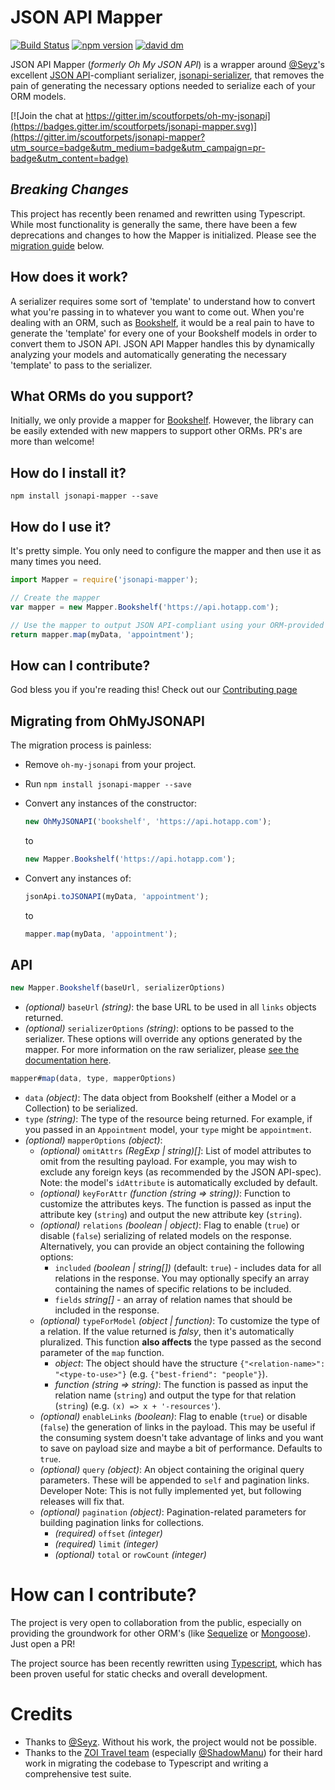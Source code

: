 # JSON API Mapper
[![Build Status](https://travis-ci.org/scoutforpets/jsonapi-mapper.svg?branch=master)](https://travis-ci.org/scoutforpets/jsonapi-mapper)
[![npm version](https://badge.fury.io/js/jsonapi-mapper.svg)](https://badge.fury.io/js/jsonapi-mapper)
[![david dm](https://david-dm.org/scoutforpets/jsonapi-mapper.svg)](https://david-dm.org/scoutforpets/jsonapi-mapper)

JSON API Mapper (_formerly Oh My JSON API_) is a wrapper around [@Seyz](https://github.com/SeyZ/)'s excellent [JSON API](http://jsonapi.org/)-compliant serializer, [jsonapi-serializer](https://github.com/SeyZ/jsonapi-serializer), that removes the pain of generating the necessary options needed to serialize each of your ORM models.

[![Join the chat at https://gitter.im/scoutforpets/oh-my-jsonapi](https://badges.gitter.im/scoutforpets/jsonapi-mapper.svg)](https://gitter.im/scoutforpets/jsonapi-mapper?utm_source=badge&utm_medium=badge&utm_campaign=pr-badge&utm_content=badge)

## _Breaking Changes_
This project has recently been renamed and rewritten using Typescript. While most functionality is generally the same, there have been a few deprecations and changes to how the Mapper is initialized. Please see the [migration guide](#migrating-from-ohmyjsonapi) below.

## How does it work?
A serializer requires some sort of 'template' to understand how to convert what you're passing in to whatever you want to come out. When you're dealing with an ORM, such as [Bookshelf](https://github.com/tgriesser/bookshelf), it would be a real pain to have to generate the 'template' for every one of your Bookshelf models in order to convert them to JSON API. JSON API Mapper handles this by dynamically analyzing your models and automatically generating the necessary 'template' to pass to the serializer.

## What ORMs do you support?
Initially, we only provide a mapper for [Bookshelf](https://github.com/tgriesser/bookshelf). However, the library can be easily extended with new mappers to support other ORMs. PR's are more than welcome!

## How do I install it?
`npm install jsonapi-mapper --save`

## How do I use it?
It's pretty simple. You only need to configure the mapper and then use it as many times you need.

```javascript
import Mapper = require('jsonapi-mapper');

// Create the mapper
var mapper = new Mapper.Bookshelf('https://api.hotapp.com');

// Use the mapper to output JSON API-compliant using your ORM-provided data
return mapper.map(myData, 'appointment');
```

## How can I contribute?
God bless you if you're reading this! Check out our [Contributing page](https://github.com/scoutforpets/jsonapi-mapper/blob/master/CONTRIBUTING.md)

## Migrating from OhMyJSONAPI
The migration process is painless:
- Remove `oh-my-jsonapi` from your project.
- Run `npm install jsonapi-mapper --save`
- Convert any instances of the constructor:

  ```javascript
  new OhMyJSONAPI('bookshelf', 'https://api.hotapp.com');
  ```

  to

  ```javascript
  new Mapper.Bookshelf('https://api.hotapp.com');
  ```
- Convert any instances of:

  ```javascript
  jsonApi.toJSONAPI(myData, 'appointment');
  ```

  to

  ```javascript
  mapper.map(myData, 'appointment');
  ```

## API
```javascript
new Mapper.Bookshelf(baseUrl, serializerOptions)
```
- _(optional)_ `baseUrl` _(string)_: the base URL to be used in all `links` objects returned.
- _(optional)_ `serializerOptions` _(string)_: options to be passed to the serializer. These options will override any options generated by the mapper. For more information on the raw serializer, please [see the documentation here](https://github.com/SeyZ/jsonapi-serializer#documentation).

```javascript
mapper#map(data, type, mapperOptions)
```
- `data` _(object)_: The data object from Bookshelf (either a Model or a Collection) to be serialized.
- `type` _(string)_: The type of the resource being returned. For example, if you passed in an `Appointment` model, your `type` might be `appointment`.
- _(optional)_ `mapperOptions` _(object)_:
  - _(optional)_ `omitAttrs` _(RegExp | string)[]_: List of model attributes to omit from the resulting payload. For example, you may wish to exclude any foreign keys (as recommended by the JSON API-spec). Note: the model's `idAttribute` is automatically excluded by default.
  - _(optional)_ `keyForAttr` _(function (string => string))_: Function to customize the attributes keys. The function is passed as input the attribute key (`string`) and output the new attribute key (`string`).
  - _(optional)_ `relations` _(boolean | object)_: Flag to enable (`true`) or disable (`false`) serializing of related models on the response. Alternatively, you can provide an object containing the following options:
    - `included` _(boolean | string[])_ (default: `true`) - includes data for all relations in the response. You may optionally specify an array containing the names of specific relations to be included.
    - `fields` _string[]_ - an array of relation names that should be included in the response.
  - _(optional)_ `typeForModel` _(object | function)_: To customize the type of a relation. If the value returned is _falsy_, then it's automatically pluralized. This function **also affects** the type passed as the second parameter of the `map` function.
    - _object_: The object should have the structure `{"<relation-name>": "<type-to-use>"}` (e.g. `{"best-friend": "people"}`).
    - _function (string => string)_: The function is passed as input the relation name (`string`) and output the type for that relation (`string`) (e.g. `(x) => x + '-resources'`).
  - _(optional)_ `enableLinks` _(boolean)_: Flag to enable (`true`) or disable (`false`) the generation of links in the payload. This may be useful if the consuming system doesn't take advantage of links and you want to save on payload size and maybe a bit of performance. Defaults to `true`.
  - _(optional)_ `query` _(object)_: An object containing the original query parameters. These will be appended to `self` and pagination links. Developer Note: This is not fully implemented yet, but following releases will fix that.
  - _(optional)_ `pagination` _(object)_: Pagination-related parameters for building pagination links for collections.
    - _(required)_ `offset` _(integer)_
    - _(required)_ `limit` _(integer)_
    - _(optional)_ `total` or `rowCount` _(integer)_

# How can I contribute?
The project is very open to collaboration from the public, especially on providing the groundwork for other ORM's (like [Sequelize](http://docs.sequelizejs.com/) or [Mongoose](http://mongoosejs.com/)). Just open a PR!

The project source has been recently rewritten using [Typescript](http://www.typescriptlang.org/), which has been proven useful for static checks and overall development.

# Credits
- Thanks to [@Seyz](https://github.com/SeyZ/). Without his work, the project would not be possible.
- Thanks to the [ZOI Travel team](https://github.com/zoitravel) (especially [@ShadowManu](https://github.com/shadowmanu)) for their hard work in migrating the codebase to Typescript and writing a comprehensive test suite.
